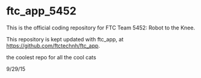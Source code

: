 # ftc_app_5452
This is the official coding repository for FTC Team 5452: Robot to the Knee.

This repository is kept updated with ftc_app, at https://github.com/ftctechnh/ftc_app.

the coolest repo for all the cool cats

9/29/15